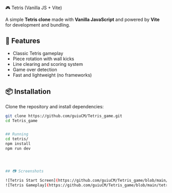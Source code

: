  🎮 Tetris (Vanilla JS + Vite)

A simple **Tetris clone** made with **Vanilla JavaScript** and powered by **Vite** for development and bundling.

## 🚀 Features
- Classic Tetris gameplay
- Piece rotation with wall kicks
- Line clearing and scoring system
- Game over detection
- Fast and lightweight (no frameworks)

## 📦 Installation
Clone the repository and install dependencies:

```bash
git clone https://github.com/guiuCM/Tetris_game.git
cd Tetris_game


## Running
cd tetris/
npm install
npm run dev




## 📷 Screenshots

![Tetris Start Screen](https://github.com/guiuCM/Tetris_game/blob/main/tetris/img.png?raw=true)
![Tetris Gameplay](https://github.com/guiuCM/Tetris_game/blob/main/tetris/img_game.png?raw=true)
